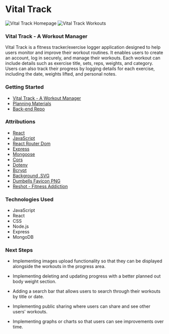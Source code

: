# Vital Track
![Vital Track Homepage](https://i.imgur.com/VUti8c8.png)
![Vital Track Workouts](https://i.imgur.com/iywuyUd.png)

### Vital Track - A Workout Manager
Vital Track is a fitness tracker/exercise logger application designed to help users monitor and improve their workout routines. It enables users to create an account, log in securely, and manage their workouts. Each workout can include details such as exercise title, sets, reps, weights, and category. Users can also track their progress by logging details for each exercise, including the date, weights lifted, and personal notes.


### Getting Started 
* [Vital Track - A Workout Manager](https://vitaltrack.netlify.app/)
* [Planning Materials](https://trello.com/b/HQf7JyMi/vital-track)
* [Back-end Repo](https://github.com/raul-vital/vital-track-back-end)

### Attributions
* [React](https://react.dev/)
* [JavaScript](https://developer.mozilla.org/en-US/docs/Web/JavaScript)
* [React Router Dom](https://www.npmjs.com/package/react-router-dom)
* [Express](https://www.npmjs.com/package/express)
* [Mongoose](https://www.npmjs.com/package/mongoose)
* [Cors](https://www.npmjs.com/package/cors)
* [Dotenv](https://www.npmjs.com/package/dotenv)
* [Bcrypt](https://www.npmjs.com/package/bcrypt)
* [Background .SVG](https://app.haikei.app/)
* [Dumbells Favicon PNG](https://www.flaticon.com/free-icon/dumbbells_2446353?term=dumbbell&page=1&position=9&origin=tag&related_id=2446353)
* [Reshot - Fitness Addiction](https://www.reshot.com/preview-assets/icons/X8C6QH4KPA/fitness-addiction-X8C6QH4KPA.svg)

### Technologies Used
* JavaScript
* React
* CSS
* Node.js
* Express
* MongoDB


### Next Steps

* Implementing images upload functionality so that they can be displayed alongside the workouts in the progress area.

* Implementing deleting and updating progress with a better planned out body weight section.

* Adding a search bar that allows users to search through their workouts by title or date.

* Implementing public sharing where users can share and see other users' workouts. 

* Implementing graphs or charts so that users can see improvements over time.
